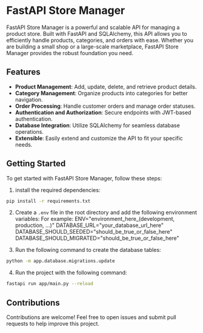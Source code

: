 # FastAPI Store Manager

FastAPI Store Manager is a powerful and scalable API for managing a product store. Built with FastAPI and SQLAlchemy, this API allows you to efficiently handle products, categories, and orders with ease. Whether you are building a small shop or a large-scale marketplace, FastAPI Store Manager provides the robust foundation you need.

## Features

- **Product Management**: Add, update, delete, and retrieve product details.
- **Category Management**: Organize products into categories for better navigation.
- **Order Processing**: Handle customer orders and manage order statuses.
- **Authentication and Authorization**: Secure endpoints with JWT-based authentication.
- **Database Integration**: Utilize SQLAlchemy for seamless database operations.
- **Extensible**: Easily extend and customize the API to fit your specific needs.

## Getting Started

To get started with FastAPI Store Manager, follow these steps:

1. install the required dependencies:

```bash
pip install -r requirements.txt
```

2. Create a `.env` file in the root directory and add the following environment variables:
For example:
ENV="environment_here_(development, production, ...)"
DATABASE_URL="your_database_url_here"
DATABASE_SHOULD_SEEDED="should_be_true_or_false_here"
DATABASE_SHOULD_MIGRATED="should_be_true_or_false_here"

3. Run the following command to create the database tables:

```bash
python -m app.database.migrations.update
```

4. Run the project with the following command:

```bash
fastapi run app/main.py --reload
```

## Contributions

Contributions are welcome! Feel free to open issues and submit pull requests to help improve this project.
